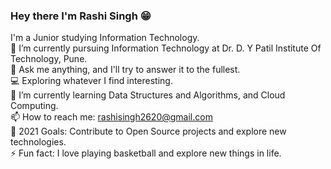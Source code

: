 ### Hey there  I'm Rashi Singh 😁
I'm a Junior studying Information Technology.</br>
🔭 I’m currently pursuing Information Technology at Dr. D. Y Patil Institute Of Technology, Pune. </br>
💬 Ask me anything, and I'll try to answer it to the fullest.</br>
💻 Exploring whatever I find interesting.</br>
🚀 I’m currently learning Data Structures and Algorithms, and Cloud Computing.</br>
📫 How to reach me: rashisingh2620@gmail.com </br>
🥅 2021 Goals: Contribute to Open Source projects and explore new technologies.</br>
⚡ Fun fact: I love playing basketball and explore new things in life.</br>


